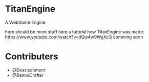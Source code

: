 #  TitanEngine

A WebGame Engine

here should be more stuff
here a tutorial how TitanEngine was made: https://www.youtube.com/watch?v=dQw4w9WgXcQ
comming soon
# Contributers
- @Dessischment
- @BennoCrafter

